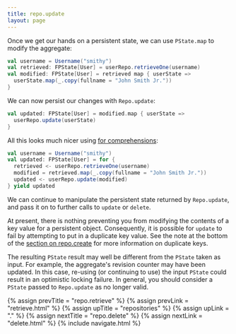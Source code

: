 ```yaml
---
title: repo.update
layout: page
---
```


Once we get our hands on a persistent state, we can use `PState.map`
to modify the aggregate:

```scala
val username = Username("smithy")
val retrieved: FPState[User] = userRepo.retrieveOne(username)
val modified: FPState[User] = retrieved map { userState =>
  userState.map(_.copy(fullname = "John Smith Jr."))
}
```

We can now persist our changes with `Repo.update`:

```scala
val updated: FPState[User] = modified.map { userState =>
  userRepo.update(userState)
}
```

All this looks much nicer using [for
comprehensions](http://docs.scala-lang.org/tutorials/tour/sequence-comprehensions.html):

```scala
val username = Username("smithy")
val updated: FPState[User] = for {
  retrieved <- userRepo.retrieveOne(username)
  modified = retrieved.map(_.copy(fullname = "John Smith Jr."))
  updated <- userRepo.update(modified)
} yield updated
```

We can continue to manipulate the persistent state returned by
`Repo.update`, and pass it on to further calls to `update` or `delete`.

At present, there is nothing preventing you from modifying the
contents of a key value for a persistent object. Consequently, it is
possible for `update` to fail by attempting to put in a duplicate key
value. See the note at the bottom of the [section on
repo.create](create.html) for more information on duplicate keys.

The resulting `PState` result may well be different from the `PState`
taken as input. For example, the aggregate's revision counter may have
been updated. In this case, re-using (or continuing to use) the input
`PState` could result in an optimistic locking failure. In general,
you should consider a `PState` passed to `Repo.update` as no longer valid.

{% assign prevTitle = "repo.retrieve" %}
{% assign prevLink  = "retrieve.html" %}
{% assign upTitle   = "repositories" %}
{% assign upLink    = "." %}
{% assign nextTitle = "repo.delete" %}
{% assign nextLink  = "delete.html" %}
{% include navigate.html %}
